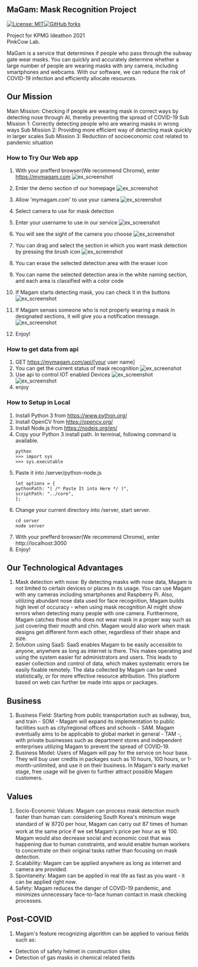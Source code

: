 ## MaGam: Mask Recognition Project

[![License: MIT](https://img.shields.io/badge/License-MIT-yellow.svg)](https://opensource.org/licenses/MIT)[![GitHub forks](https://img.shields.io/github/forks/ziinxed/kpmg_pinkcowlab)](https://github.com/ziinxed/kpmg_pinkcowlab/network)

Project for KPMG Ideathon 2021  
PinkCow Lab.

MaGam is a service that determines if people who pass through the subway gate wear masks. You can quickly and accurately determine whether a large number of people are wearing masks with any camera, including smartphones and webcams. With our software, we can reduce the risk of COVID-19 infection and efficiently allocate resources.

## Our Mission

Main Mission: Checking if people are wearing mask in correct ways by detecting nose through AI, thereby preventing the spread of COVID-19
Sub Mission 1: Correctly detecting people who are wearing masks in wrong ways
Sub Mission 2: Providing more efficient way of detecting mask quickly in larger scales
Sub Mission 3: Reduction of socioeconomic cost related to pandemic situation

### How to Try Our Web app

1. With your prefferd browser(We recommend Chrome), enter https://mymagam.com
   ![ex_screenshot](./img/step1.png)
1. Enter the demo section of our homepage
   ![ex_screenshot](./img/step2.png)
1. Allow 'mymagam.com' to use your camera
   ![ex_screenshot](./img/step3.png)
1. Select camera to use for mask detection
1. Enter your username to use in our service
   ![ex_screenshot](./img/step4.png)
1. You will see the sight of the camera you choose
   ![ex_screenshot](./img/step5.png)
1. You can drag and select the section in which you want mask detection by pressing the brush icon
   ![ex_screenshot](./img/step7.png)
1. You can erase the selected detection area with the eraser icon

1. You can name the selected detection area in the white naming section, and each area is classified with a color code

1. If Magam starts detecting mask, you can check it in the buttons
   ![ex_screenshot](./img/step8.png)
1. If Magam senses someone who is not properly wearing a mask in designated sections, it will give you a notification message.
   ![ex_screenshot](./img/step9.png)
1. Enjoy!

### How to get data from api

1. GET https://mymagam.com/api/[your user name]
1. You can get the current status of mask recognition
   ![ex_screenshot](./img/api.png)
1. Use api to control IOT enabled Devices
   ![ex_screenshot](./img/iot.png)
   ![ex_screenshot](./img/iot2.png)
1. enjoy

### How to Setup in Local

1. Install Python 3 from https://www.python.org/
1. Install OpenCV from https://opencv.org/
1. Install Node.js from https://nodejs.org/en/
1. Copy your Python 3 install path. In terminal, following command is available.
   ```
   python
   >>> import sys
   >>> sys.executable
   ```
1. Paste it into /server/python-node.js
   ```
   let options = {
   pythonPath: "( /* Paste It into Here */ )",
   scriptPath: "../core",
   };
   ```
1. Change your current directory into /server, start server.
   ```
   cd server
   node server
   ```
1. With your prefferd browser(We recommend Chrome), enter http://localhost:3000
1. Enjoy!

## Our Technological Advantages

1. Mask detection with nose: By detecting masks with nose data, Magam is not limited to certain devices or places in its usage. You can use Magam with any cameras including smartphones and Raspberry Pi. Also, utilizing abundant nose data used for face recognition, Magam builds high level of occuracy - when using mask recognition AI might show errors when detecting many people with one camera. Furthermore, Magam catches those who does not wear mask in a proper way such as just covering their mouth and chin. Magam would also work when mask designs get different form each other, regardless of their shape and size.
2. Solution using SaaS: SaaS enables Magam to be easily accessible to anyone, anywhere as long as internet is there. This makes operating and using the system easier for administrators and users. This leads to easier collection and control of data, which makes systematic errors be easily fixable remotely. The data collected by Magam can be used statistically, or for more effective resource attribution. This platform based on web can further be made into apps or packages.

## Business

1. Business Field: Starting from public transportation such as subway, bus, and train - SOM - Magam will expand its implementation to public facilities such as city/regional offices and schools - SAM. Magam eventually aims to be applicable to global market in general - TAM -, with private businesses such as department stores and independent enterprises utilizing Magam to prevent the spread of COVID-19.
1. Business Model: Users of Magam will pay for the service on hour base. They will buy user credits in packages such as 10 hours, 100 hours, or 1-month-unlimited, and use it on their business. In Magam's early market stage, free usage will be given to further attract possible Magam customers.

## Values

1. Socio-Economic Values: Magam can process mask detection much faster than human can: considering South Korea's minimum wage standard of ￦ 8720 per hour, Magam can carry out 87 times of human work at the same price if we set Magam's price per hour as ￦ 100. Magam would also decrease social and economic cost that was happening due to human constraints, and would enable human workers to concentrate on their original tasks rather than focusing on mask detection.
2. Scalability: Magam can be applied anywhere as long as internet and camera are provided.
3. Spontaneity: Magam can be applied in real life as fast as you want - it can be applied right now.
4. Safety: Magam reduces the danger of COVID-19 pandemic, and minimizes unnecessary face-to-face human contact in mask checking processes.

## Post-COVID

1. Magam's feature recognizing algorithm can be applied to various fields such as:

- Detection of safety helmet in construction sites
- Detection of gas masks in chemical related fields

